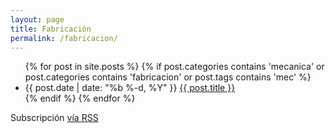 ```yaml
---
layout: page
title: Fabricación
permalink: /fabricacion/
---
```


<div class="home">

  <ul class="posts">
    {% for post in site.posts %}
    {% if post.categories contains 'mecanica' or post.categories contains 'fabricacion' or post.tags contains 'mec' %}
      <li>
        <span class="post-date">{{ post.date | date: "%b %-d, %Y" }}</span>
        <a class="post-link" href="{{ post.url | prepend: site.baseurl }}">{{ post.title }}</a>
      </li>
    {% endif %}
    {% endfor %}
  </ul>

  <p class="rss-subscribe">Subscripci&oacute;n <a href="{{ "/feed.xml" | prepend: site.baseurl }}">v&iacute;a RSS</a></p>

</div>
